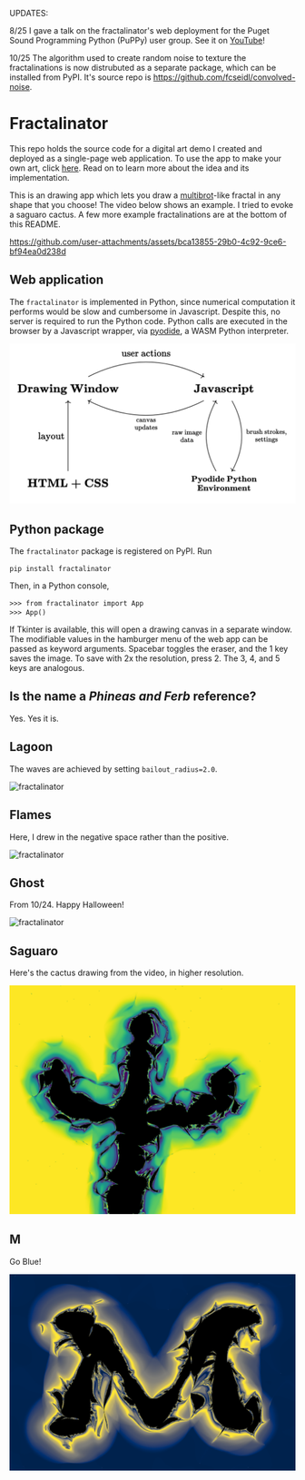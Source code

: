 UPDATES:

8/25 I gave a talk on the fractalinator's web deployment for the Puget Sound Programming Python (PuPPy) user group. See it on [YouTube](https://www.youtube.com/watch?v=DaZUcxD6iJc)!

10/25 The algorithm used to create random noise to texture the fractalinations is now distrubuted as a separate package, which can be installed from PyPI. It's source repo is https://github.com/fcseidl/convolved-noise.

# Fractalinator

This repo holds the source code for a digital art demo I created and deployed as a single-page web application. To use the app to make your own art, click [here](https://fcseidl.github.io/fractalinator/). Read on to learn more about the idea and its implementation.

This is an drawing app which lets you draw a [multibrot](https://en.wikipedia.org/wiki/Multibrot_set)-like fractal in any shape that you choose! The video below shows an example. I tried to evoke a saguaro cactus. A few more example fractalinations are at the bottom of this README.


https://github.com/user-attachments/assets/bca13855-29b0-4c92-9ce6-bf94ea0d238d




## Web application
The `fractalinator` is implemented in Python, since numerical computation it performs would be slow and cumbersome in Javascript. Despite this, no server is required to run the Python code. 
Python calls are executed in the browser by a Javascript wrapper, via [pyodide](https://pyodide.org/en/stable/index.html), a WASM Python interpreter.

![fractalinator](gallery/designdiagram.png)


## Python package
The `fractalinator` package is registered on PyPI. Run
```
pip install fractalinator
```
Then, in a Python console,
```
>>> from fractalinator import App
>>> App()
```
If Tkinter is available, this will open a drawing canvas in a separate window. The modifiable values in the hamburger menu of the web app can be passed as keyword arguments. 
Spacebar toggles the eraser, and the 1 key saves the image. To save with 2x the resolution, press 2. The 3, 4, and 5 keys are analogous.

## Is the name a *Phineas and Ferb* reference?
Yes. Yes it is.

## Lagoon
The waves are achieved by setting ```bailout_radius=2.0```.

![fractalinator](gallery/lagoon.png)

## Flames
Here, I drew in the negative space rather than the positive.

![fractalinator](gallery/flames.png)

## Ghost
From 10/24. Happy Halloween!

![fractalinator](gallery/ghost.png)

## Saguaro
Here's the cactus drawing from the video, in higher resolution.

![fractalinator](gallery/cactus.png)

## M
Go Blue!

![fractalinator](gallery/cividisM.png)

